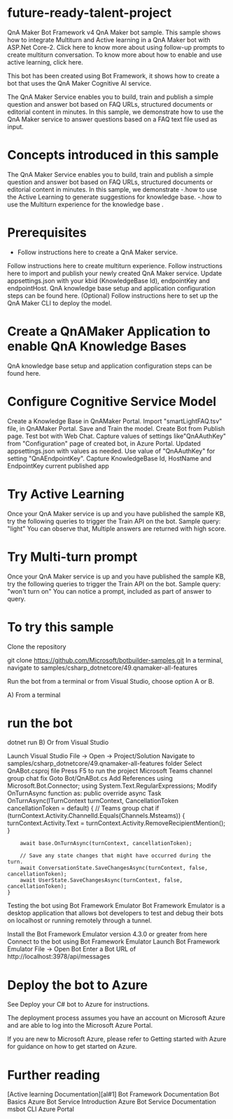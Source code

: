 # future-ready-talent-project
QnA Maker
Bot Framework v4 QnA Maker bot sample. This sample shows how to integrate Multiturn and Active learning in a QnA Maker bot with ASP.Net Core-2. Click here to know more about using follow-up prompts to create multiturn conversation. To know more about how to enable and use active learning, click here.

This bot has been created using Bot Framework, it shows how to create a bot that uses the QnA Maker Cognitive AI service.

The QnA Maker Service enables you to build, train and publish a simple question and answer bot based on FAQ URLs, structured documents or editorial content in minutes. In this sample, we demonstrate how to use the QnA Maker service to answer questions based on a FAQ text file used as input.

# Concepts introduced in this sample
The QnA Maker Service enables you to build, train and publish a simple question and answer bot based on FAQ URLs, structured documents or editorial content in minutes. In this sample, we demonstrate -.how to use the Active Learning to generate suggestions for knowledge base. -.how to use the Multiturn experience for the knowledge base .

# Prerequisites
- Follow instructions here to create a QnA Maker service.

Follow instructions here to create multiturn experience.
Follow instructions here to import and publish your newly created QnA Maker service.
Update appsettings.json with your kbid (KnowledgeBase Id), endpointKey and endpointHost. QnA knowledge base setup and application configuration steps can be found here.
(Optional) Follow instructions here to set up the QnA Maker CLI to deploy the model.
# Create a QnAMaker Application to enable QnA Knowledge Bases
QnA knowledge base setup and application configuration steps can be found here.

# Configure Cognitive Service Model
Create a Knowledge Base in QnAMaker Portal.
Import "smartLightFAQ.tsv" file, in QnAMaker Portal.
Save and Train the model.
Create Bot from Publish page.
Test bot with Web Chat.
Capture values of settings like"QnAAuthKey" from
"Configuration" page of created bot, in Azure Portal.
Updated appsettings.json with values as needed.
Use value of "QnAAuthKey" for setting "QnAEndpointKey".
Capture KnowledgeBase Id, HostName and EndpointKey current published app
# Try Active Learning
Once your QnA Maker service is up and you have published the sample KB, try the following queries to trigger the Train API on the bot.
Sample query: "light"
You can observe that, Multiple answers are returned with high score.
# Try Multi-turn prompt
Once your QnA Maker service is up and you have published the sample KB, try the following queries to trigger the Train API on the bot.
Sample query: "won't turn on"
You can notice a prompt, included as part of answer to query.
# To try this sample
Clone the repository

git clone https://github.com/Microsoft/botbuilder-samples.git
In a terminal, navigate to samples/csharp_dotnetcore/49.qnamaker-all-features

Run the bot from a terminal or from Visual Studio, choose option A or B.

A) From a terminal

# run the bot
dotnet run
B) Or from Visual Studio

Launch Visual Studio
File -> Open -> Project/Solution
Navigate to samples/csharp_dotnetcore/49.qnamaker-all-features folder
Select QnABot.csproj file
Press F5 to run the project
Microsoft Teams channel group chat fix
Goto Bot/QnABot.cs
Add References
using Microsoft.Bot.Connector;
using System.Text.RegularExpressions;
Modify OnTurnAsync function as:
public override async Task OnTurnAsync(ITurnContext turnContext, CancellationToken cancellationToken = default)
    {
        // Teams group chat
        if (turnContext.Activity.ChannelId.Equals(Channels.Msteams))
        {
            turnContext.Activity.Text = turnContext.Activity.RemoveRecipientMention();
        }
        
        await base.OnTurnAsync(turnContext, cancellationToken);

        // Save any state changes that might have occurred during the turn.
        await ConversationState.SaveChangesAsync(turnContext, false, cancellationToken);
        await UserState.SaveChangesAsync(turnContext, false, cancellationToken);
    }
Testing the bot using Bot Framework Emulator
Bot Framework Emulator is a desktop application that allows bot developers to test and debug their bots on localhost or running remotely through a tunnel.

Install the Bot Framework Emulator version 4.3.0 or greater from here
Connect to the bot using Bot Framework Emulator
Launch Bot Framework Emulator
File -> Open Bot
Enter a Bot URL of http://localhost:3978/api/messages
# Deploy the bot to Azure
See Deploy your C# bot to Azure for instructions.

The deployment process assumes you have an account on Microsoft Azure and are able to log into the Microsoft Azure Portal.

If you are new to Microsoft Azure, please refer to Getting started with Azure for guidance on how to get started on Azure.

# Further reading
[Active learning Documentation][al#1]
Bot Framework Documentation
Bot Basics
Azure Bot Service Introduction
Azure Bot Service Documentation
msbot CLI
Azure Portal
